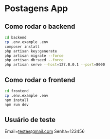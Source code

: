 # Postagens App

## Como rodar o backend
```bash
cd backend
cp .env.example .env
composer install
php artisan key:generate
php artisan migrate --force
php artisan db:seed --force
php artisan serve --host=127.0.0.1 --port=8000
```

## Como rodar o frontend
```bash
cd frontend
cp .env.example .env
npm install
npm run dev
```

## Usuário de teste
Email=teste@gmail.com
Senha=123456